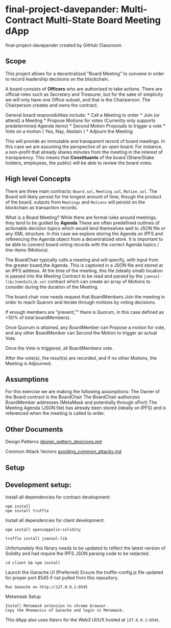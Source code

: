 # final-project-davepander: Multi-Contract Multi-State Board Meeting dApp
final-project-davepander created by GitHub Classroom

## Scope
This project allows for a decentralized "Board Meeting" to convene in order to record leadership decisions on the blockchain.

A board consists of **Officers** who are authorized to take actions. There are official roles such as Secretary and Treasurer, but for the sake of simplicity we will only have one Office subset, and that is the Chairperson. The Chairperson creates and owns the contract.

General board responsibilities include:
    * Call a Meeting to order
    * Join (or attend) a Meeting
    * Propose Motions for votes (Currently only supports predetermined Agenda items)
    * Second Motion Proposals to trigger a vote
    * Vote on a motion  ( Yea, Nay, Abstain )
    * Adjourn the Meeting

This will provide an immutable and transparent record of board meetings. In this case we are assuming the perspective of an open board. For instance, a non-profit that already shares minutes from the meeting in the interest of transparency. This means that **Constituants** of the board (Share/Stake holders, employees, the public) will be able to review the board votes.

## High level Concepts

  There are three main contracts:
    `Board.sol`, `Meeting.sol`, `Motion.sol`.  The Board will likely persist for the longest amount of time, though the product of the board, outputs from `Meetings` and `Motions` will persist on the blockchain as transaction records.


   What is a Board Meeting? While there are formal rules around meetings, they tend to be guided by **Agenda** These are often predefined outlines of actionable decision topics which would lend themselves well to JSON file or any XML structure. In this case we explore storing the Agenda on IPFS and referencing the Agenda object from a decentralized store. It is important to be able to connect board voting records with the correct Agenda topics / line-items (Motions).

   The BoardChair typically calls a meeting and will specify, with input from the greater board,the Agenda.  This is captured in a JSON file and stored at an IPFS address. At the time of the meeting, this file (ideally small) location is passed into the Meeting Contract to be read and parsed by the `jsmnsol-lib/JsmnSolLib.sol` contract which can create an array of Motions to consider during the duration of the Meeting.

   The board chair now needs request that BoardMembers Join the meeting in order to reach Quarom and iterate through motions by voting decisions.  

   If enough members are "present,"" there is Quorum, in this case defined as >50% of total boardMembers).

   Once Quorum is attained, any BoardMember can Propose a motion for vote, and any other BoardMember can Second the Motion to trigger an actual Vote.

  Once the Vote is triggered, all BoardMembers vote.

  After the vote(s), the result(s) are recorded, and if no other Motions, the Meeting is Adjourned.

## Assumptions
  For this exercise we are making the following assumptions:
    The Owner of the Board contract is the BoardChair
    The BoardChair authorizes BoardMember addresses (MetaMask and potentially through uPort)
    The Meeting Agenda (JSON file) has already been stored (ideally on IPFS) and is referenced when the meeting is called to order.

## Other Documents
Design Patterns [design_pattern_desicions.md](/Documentation/design_pattern_desicions.md)

Common Attack Vectors [avoiding_common_attacks.md](/Documentation/avoiding_common_attacks.md)

## Setup
## Development setup:
Install all dependencies for contract development:
```
npm install
npm install truffle
```

Install all dependencies for client development:

```
npm install openzeppelin-solidity
```

```
truffle install jsmnsol-lib
```
  Unfortunately this library needs to be updated to reflect the latest version of Solidity and had require the IPFS JSON parsing code to be redacted.

```
cd client && npm install
```
Launch the Ganache UI (Preferred)
Ensure the truffle-config.js file updated for proper port 8545 if not pulled from this repository.
```
Run Ganache on http://127.0.0.1:8545
```
Metamask Setup
```
Install Metamask extension to chrome browser.
Copy the Mnemonics of Ganache and login in Metamask.
```    
This dApp also uses litesrv for the Web3 UI/UX hosted at `127.0.0.1:8545`.
